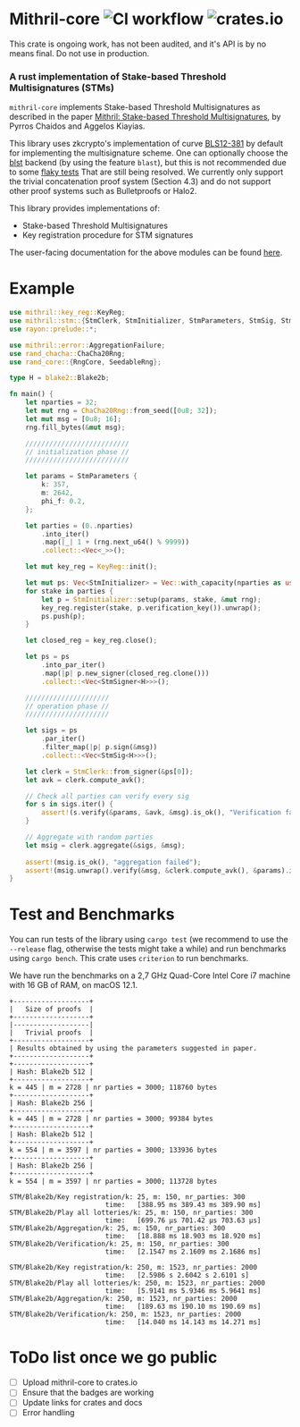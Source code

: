Mithril-core ![CI workflow](https://github.com/input-output-hk/mithril/actions/workflows/ci.yml/badge.svg) ![crates.io](https://img.shields.io/crates/v/mithril_core.svg)
=======
This crate is ongoing work, has not been audited, and it's API is by no means final. Do not use in production.

### A rust implementation of Stake-based Threshold Multisignatures (STMs)
`mithril-core` implements Stake-based Threshold Multisignatures as described in the paper
[Mithril: Stake-based Threshold Multisignatures](https://eprint.iacr.org/2021/916.pdf), by
Pyrros Chaidos and Aggelos Kiayias. 

This library uses zkcrypto's implementation of curve [BLS12-381](https://github.com/zkcrypto/bls12_381)
by default for implementing the multisignature scheme. One can optionally choose the 
[blst](https://github.com/supranational/blst) backend (by using the feature `blast`), 
but this is not recommended due to some [flaky tests](https://github.com/input-output-hk/mithril/issues/207) 
That are still being resolved. We
currently only support the trivial concatenation proof system (Section 4.3) and do not support
other proof systems such as Bulletproofs or Halo2.

This library provides implementations of:

* Stake-based Threshold Multisignatures
* Key registration procedure for STM signatures

The user-facing documentation for the above modules can be found [here]().

# Example
```rust
use mithril::key_reg::KeyReg;
use mithril::stm::{StmClerk, StmInitializer, StmParameters, StmSig, StmSigner};
use rayon::prelude::*;

use mithril::error::AggregationFailure;
use rand_chacha::ChaCha20Rng;
use rand_core::{RngCore, SeedableRng};

type H = blake2::Blake2b;

fn main() {
    let nparties = 32;
    let mut rng = ChaCha20Rng::from_seed([0u8; 32]);
    let mut msg = [0u8; 16];
    rng.fill_bytes(&mut msg);

    //////////////////////////
    // initialization phase //
    //////////////////////////

    let params = StmParameters {
        k: 357,
        m: 2642,
        phi_f: 0.2,
    };

    let parties = (0..nparties)
        .into_iter()
        .map(|_| 1 + (rng.next_u64() % 9999))
        .collect::<Vec<_>>();

    let mut key_reg = KeyReg::init();

    let mut ps: Vec<StmInitializer> = Vec::with_capacity(nparties as usize);
    for stake in parties {
        let p = StmInitializer::setup(params, stake, &mut rng);
        key_reg.register(stake, p.verification_key()).unwrap();
        ps.push(p);
    }

    let closed_reg = key_reg.close();

    let ps = ps
        .into_par_iter()
        .map(|p| p.new_signer(closed_reg.clone()))
        .collect::<Vec<StmSigner<H>>>();

    /////////////////////
    // operation phase //
    /////////////////////

    let sigs = ps
        .par_iter()
        .filter_map(|p| p.sign(&msg))
        .collect::<Vec<StmSig<H>>>();

    let clerk = StmClerk::from_signer(&ps[0]);
    let avk = clerk.compute_avk();

    // Check all parties can verify every sig
    for s in sigs.iter() {
        assert!(s.verify(&params, &avk, &msg).is_ok(), "Verification failed");
    }

    // Aggregate with random parties
    let msig = clerk.aggregate(&sigs, &msg);
    
    assert!(msig.is_ok(), "aggregation failed");
    assert!(msig.unwrap().verify(&msg, &clerk.compute_avk(), &params).is_ok());
}
```

# Test and Benchmarks
You can run tests of the library using `cargo test` (we recommend to use the `--release` flag, otherwise
the tests might take a while) and run benchmarks using `cargo bench`. This crate uses `criterion` to run
benchmarks.

We have run the benchmarks on a 2,7 GHz Quad-Core Intel Core i7 machine with 16 GB of RAM, on macOS 12.1. 

```shell
+-------------------+
|   Size of proofs  |
+-------------------+
|-------------------|
|   Trivial proofs  |
+-------------------+
| Results obtained by using the parameters suggested in paper.
+-------------------+
+-------------------+
| Hash: Blake2b 512 |
+-------------------+
k = 445 | m = 2728 | nr parties = 3000; 118760 bytes
+-------------------+
| Hash: Blake2b 256 |
+-------------------+
k = 445 | m = 2728 | nr parties = 3000; 99384 bytes
+-------------------+
| Hash: Blake2b 512 |
+-------------------+
k = 554 | m = 3597 | nr parties = 3000; 133936 bytes
+-------------------+
| Hash: Blake2b 256 |
+-------------------+
k = 554 | m = 3597 | nr parties = 3000; 113728 bytes
```

```shell
STM/Blake2b/Key registration/k: 25, m: 150, nr_parties: 300
                        time:   [388.95 ms 389.43 ms 389.90 ms]
STM/Blake2b/Play all lotteries/k: 25, m: 150, nr_parties: 300
                        time:   [699.76 µs 701.42 µs 703.63 µs]
STM/Blake2b/Aggregation/k: 25, m: 150, nr_parties: 300
                        time:   [18.888 ms 18.903 ms 18.920 ms]
STM/Blake2b/Verification/k: 25, m: 150, nr_parties: 300
                        time:   [2.1547 ms 2.1609 ms 2.1686 ms]

STM/Blake2b/Key registration/k: 250, m: 1523, nr_parties: 2000
                        time:   [2.5986 s 2.6042 s 2.6101 s]
STM/Blake2b/Play all lotteries/k: 250, m: 1523, nr_parties: 2000
                        time:   [5.9141 ms 5.9346 ms 5.9641 ms]
STM/Blake2b/Aggregation/k: 250, m: 1523, nr_parties: 2000
                        time:   [189.63 ms 190.10 ms 190.69 ms]
STM/Blake2b/Verification/k: 250, m: 1523, nr_parties: 2000
                        time:   [14.040 ms 14.143 ms 14.271 ms]
```

# ToDo list once we go public
- [ ] Upload mithril-core to crates.io
- [ ] Ensure that the badges are working
- [ ] Update links for crates and docs
- [ ] Error handling
